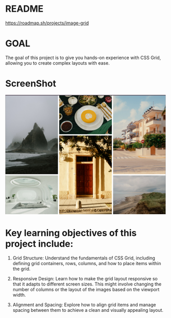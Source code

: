 # README

https://roadmap.sh/projects/image-grid

# GOAL

The goal of this project is to give you hands-on experience with CSS Grid, allowing you to create complex layouts with ease.

# ScreenShot

![alt text](assets/Image-grid-layout.png)

# Key learning objectives of this project include:

1. Grid Structure: Understand the fundamentals of CSS Grid, including defining grid containers, rows, columns, and how to place items within the grid.

2. Responsive Design: Learn how to make the grid layout responsive so that it adapts to different screen sizes. This might involve changing the number of columns or the layout of the images based on the viewport width.

3. Alignment and Spacing: Explore how to align grid items and manage spacing between them to achieve a clean and visually appealing layout.
